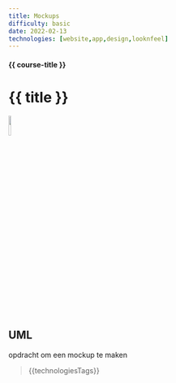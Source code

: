 ```yaml
---
title: Mockups
difficulty: basic
date: 2022-02-13
technologies: [website,app,design,looknfeel]
---
```


#### {{ course-title }}
# {{ title }}
<img src="{{ '/_assets/themas/design.png' | url }}" style="width:10%;">


## UML
opdracht om een mockup te maken

> {{technologiesTags}}
